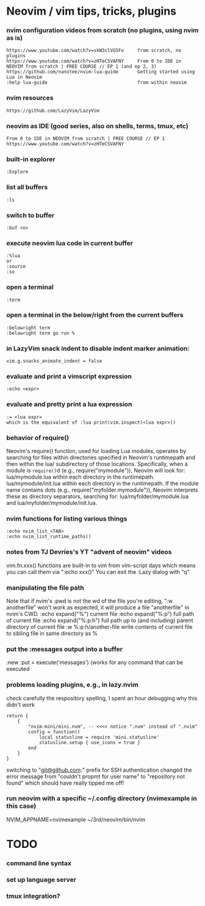 # Neovim / vim tips, tricks, plugins

### nvim configuration videos from scratch (no plugins, using nvim as is)
```
https://www.youtube.com/watch?v=skW3clVG5Fo     from scratch, no plugins
https://www.youtube.com/watch?v=zHTeCSVAFNY     From 0 to IDE in NEOVIM from scratch | FREE COURSE // EP 1 (and ep 2, 3)
https://github.com/nanotee/nvim-lua-guide       Getting started using Lua in Neovim 
:help lua-guide                                 from within neovim
```

### nvim resources
```
https://github.com/LazyVim/LazyVim
```

### neovim as IDE (good series, also on shells, terms, tmux, etc)
```
From 0 to IDE in NEOVIM from scratch | FREE COURSE // EP 1
https://www.youtube.com/watch?v=zHTeCSVAFNY
```

### built-in explorer
```
:Explore
```

### list all buffers
```
:ls
```

### switch to buffer <n>
```
:buf <n>
```

### execute neovim lua code in current buffer
```
:%lua
or
:source
:so
```

### open a terminal
```
:term
```

### open a terminal in the below/right from the current buffers
```
:belowright term
:belowright term go run %
```

### in LazyVim snack indent to disable indent marker animation:
```
vim.g.snacks_animate_indent = false
```

### evaluate and print a vimscript expression
```
:echo <expr>
```

### evaluate and pretty print a lua expression
```
:= <lua expr>
which is the equivalent of :lua print(vim.inspect(<lua expr>))
```

### behavior of require()
Neovim's require() function, used for loading Lua modules, operates by searching for files within directories specified in Neovim's runtimepath and then within the lua/ subdirectory of those locations.
Specifically, when a module is `require()`d (e.g., require("mymodule")), Neovim will look for:
lua/mymodule.lua within each directory in the runtimepath.
lua/mymodule/init.lua within each directory in the runtimepath.
If the module name contains dots (e.g., require("myfolder.mymodule")), Neovim interprets these as directory separators, searching for: lua/myfolder/mymodule.lua and lua/myfolder/mymodule/init.lua.

### nvim functions for listing various things
```
:echo nvim_list_<TAB>
:echo nvim_list_runtime_paths()
```

### notes from TJ Devries's YT "advent of neovim" videos
vim.fn.xxx() functions are built-in to vim from vim-script days which means you can call them via ":echo xxx()"
You can exit the :Lazy dialog with "q"

### manipulating the file path
Note that if nvim's :pwd is not the wd of the file you're editing, ":w anotherfile" won't work as expected, it will 
produce a file "anotherfile"  in nvim's CWD.
:echo expand("%")      current file
:echo expand("%:p")    full path of current file
:echo expand("%:p:h")  full path up to (and including) parent directory of current file
:w %:p:h/another-file  write contents of current file to sibling file in same directory as %

### put the :messages output into a buffer
:new
:put = execute('messages')
(works for any command that can be executed

### problems loading plugins, e.g., in lazy.nvim
check carefully the respository spelling, I spent an hour debugging
why this didn't work
```
return {
	{
		"nvim-mini/mini.nvm", -- <<<< notice ".nvm" instead of ".nvim"
		config = function()
			local statusline = require 'mini.statusline'
			statusline.setup { use_icons = true }
		end
	}
}
```
switching to "git@github.com:" prefix for SSH authentication changed the error message from "couldn't propmt for user name"
to "repository not found" which should have really tipped me off!
### run neovim with a specific ~/.config directory (nvimexample in this case)
NVIM_APPNAME=nvimexample ~/3rd/neovim/bin/nvim

# TODO
### command line syntax 
### set up language server
### tmux integration?

